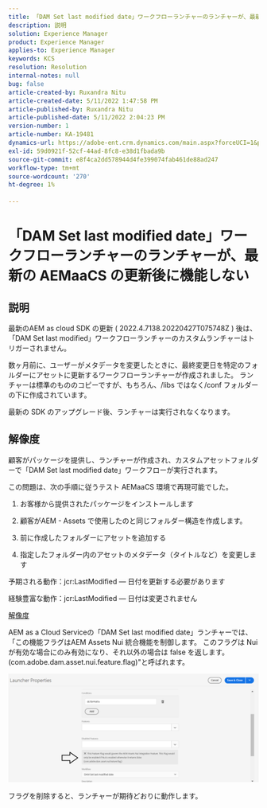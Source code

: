 ```yaml
---
title: 「DAM Set last modified date」ワークフローランチャーのランチャーが、最新の AEMaaCS の更新後に機能しない
description: 説明
solution: Experience Manager
product: Experience Manager
applies-to: Experience Manager
keywords: KCS
resolution: Resolution
internal-notes: null
bug: false
article-created-by: Ruxandra Nitu
article-created-date: 5/11/2022 1:47:58 PM
article-published-by: Ruxandra Nitu
article-published-date: 5/11/2022 2:04:23 PM
version-number: 1
article-number: KA-19481
dynamics-url: https://adobe-ent.crm.dynamics.com/main.aspx?forceUCI=1&pagetype=entityrecord&etn=knowledgearticle&id=b0baf6f2-30d1-ec11-a7b5-00224809ccc2
exl-id: 59d0921f-52cf-44ad-8fc8-e38d1fbada9b
source-git-commit: e8f4ca2dd578944d4fe399074fab461de88ad247
workflow-type: tm+mt
source-wordcount: '270'
ht-degree: 1%

---
```


# 「DAM Set last modified date」ワークフローランチャーのランチャーが、最新の AEMaaCS の更新後に機能しない

## 説明


最新のAEM as cloud SDK の更新 ( 2022.4.7138.20220427T075748Z ) 後は、「DAM Set last modified」ワークフローランチャーのカスタムランチャーはトリガーされません。

数ヶ月前に、ユーザーがメタデータを変更したときに、最終変更日を特定のフォルダーにアセットに更新するワークフローランチャーが作成されました。
ランチャーは標準のもののコピーですが、もちろん、/libs ではなく/conf フォルダーの下に作成されています。

最新の SDK のアップグレード後、ランチャーは実行されなくなります。


## 解像度


顧客がパッケージを提供し、ランチャーが作成され、カスタムアセットフォルダーで「DAM Set last modified date」ワークフローが実行されます。

この問題は、次の手順に従うテスト AEMaaCS 環境で再現可能でした。

1. お客様から提供されたパッケージをインストールします

2. 顧客がAEM - Assets で使用したのと同じフォルダー構造を作成します。

3. 前に作成したフォルダーにアセットを追加する

4. 指定したフォルダー内のアセットのメタデータ（タイトルなど）を変更します

予期される動作：jcr:LastModified — 日付を更新する必要があります

経験豊富な動作：jcr:LastModified — 日付は変更されません



<u>解像度</u>

AEM as a Cloud Serviceの「DAM Set last modified date」ランチャーでは、「この機能フラグはAEM Assets Nui 統合機能を制御します。 このフラグは Nui が有効な場合にのみ有効になり、それ以外の場合は false を返します。 (com.adobe.dam.asset.nui.feature.flag)&quot;と呼ばれます。

![](assets/f0aaf60a-33d1-ec11-a7b5-00224809ccc2.png)

フラグを削除すると、ランチャーが期待どおりに動作します。
